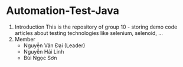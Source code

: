 # Automation-Test-Java
1. Introduction
   This is the repository of group 10 - storing demo code articles about testing technologies like selenium, selenoid, ...
2. Member
   - Nguyễn Văn Đại (Leader)
   - Nguyễn Hải Linh
   - Bùi Ngọc Sơn
